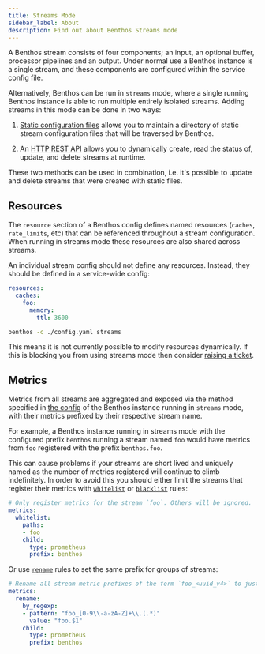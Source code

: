 ```yaml
---
title: Streams Mode
sidebar_label: About
description: Find out about Benthos Streams mode
---
```


A Benthos stream consists of four components; an input, an optional buffer,
processor pipelines and an output. Under normal use a Benthos instance is a
single stream, and these components are configured within the service config
file.

Alternatively, Benthos can be run in `streams` mode, where a single running
Benthos instance is able to run multiple entirely isolated streams. Adding
streams in this mode can be done in two ways:

1. [Static configuration files][static-files] allows you to maintain a directory
   of static stream configuration files that will be traversed by Benthos.

2. An [HTTP REST API][rest-api] allows you to dynamically create, read the
   status of, update, and delete streams at runtime.

These two methods can be used in combination, i.e. it's possible to update and
delete streams that were created with static files.

## Resources

The `resource` section of a Benthos config defines named resources (`caches`,
`rate_limits`, etc) that can be referenced throughout a stream configuration.
When running in streams mode these resources are also shared across streams.

An individual stream config should not define any resources. Instead, they
should be defined in a service-wide config:

```yaml
resources:
  caches:
    foo:
      memory:
        ttl: 3600
```

```sh
benthos -c ./config.yaml streams
```

This means it is not currently possible to modify resources dynamically. If this
is blocking you from using streams mode then consider
[raising a ticket](https://github.com/Jeffail/benthos/issues).

## Metrics

Metrics from all streams are aggregated and exposed via the method specified in
[the config][metrics] of the Benthos instance running in `streams` mode, with
their metrics prefixed by their respective stream name.

For example, a Benthos instance running in streams mode with the configured
prefix `benthos` running a stream named `foo` would have metrics from `foo`
registered with the prefix `benthos.foo`.

This can cause problems if your streams are short lived and uniquely named as
the number of metrics registered will continue to climb indefinitely. In order
to avoid this you should either limit the streams that register their metrics
with [`whitelist`][whitelist] or [`blacklist`][blacklist] rules:

``` yaml
# Only register metrics for the stream `foo`. Others will be ignored.
metrics:
  whitelist:
    paths:
    - foo
    child:
      type: prometheus
      prefix: benthos
```

Or use [`rename`][rename] rules to set the same prefix for groups of streams:

``` yaml
# Rename all stream metric prefixes of the form `foo_<uuid_v4>` to just `foo`.
metrics:
  rename:
    by_regexp:
    - pattern: "foo_[0-9\\-a-zA-Z]+\\.(.*)"
      value: "foo.$1"
    child:
      type: prometheus
      prefix: benthos
```

[static-files]: /docs/guides/streams_mode/using_config_files
[rest-api]: /docs/guides/streams_mode/using_rest_api
[metrics]: /docs/components/metrics/about
[whitelist]: /docs/components/metrics/whitelist
[blacklist]: /docs/components/metrics/blacklist
[rename]: /docs/components/metrics/rename
